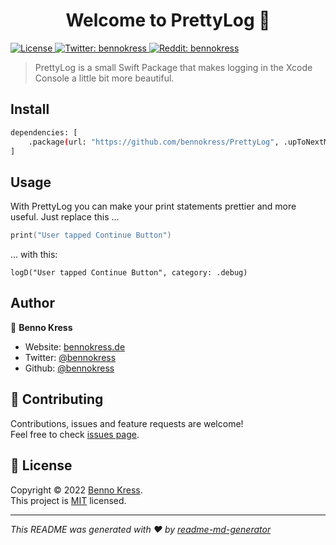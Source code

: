 <h1 align="center">Welcome to PrettyLog 👋</h1>
<p>
  <a href="https://github.com/bennokress/PrettyLog/blob/main/LICENSE" target="_blank">
    <img alt="License" src="https://img.shields.io/github/license/bennokress/PrettyLog?style=social" />
  </a>
  <a href="https://twitter.com/bennokress" target="_blank">
    <img alt="Twitter: bennokress" src="https://img.shields.io/twitter/follow/bennokress.svg?style=social" />
  </a>
  <a href="https://reddit.com/u/bennokress" target="_blank">
    <img alt="Reddit: bennokress" src="https://img.shields.io/reddit/user-karma/combined/bennokress?label=%2Fu%2Fbennokress&style=social" />
  </a>
</p>

> PrettyLog is a small Swift Package that makes logging in the Xcode Console a little bit more beautiful.

## Install

```sh
dependencies: [
    .package(url: "https://github.com/bennokress/PrettyLog", .upToNextMajor(from: "1.0.0"))
]
```

## Usage

With PrettyLog you can make your print statements prettier and more useful. Just replace this ...

```swift
print("User tapped Continue Button")
```

... with this:

```
logD("User tapped Continue Button", category: .debug)
```

## Author

👤 **Benno Kress**

-   Website: [bennokress.de](https://bennokress.de)
-   Twitter: [@bennokress](https://twitter.com/bennokress)
-   Github: [@bennokress](https://github.com/bennokress)

## 🤝 Contributing

Contributions, issues and feature requests are welcome!<br />Feel free to check [issues page](https://github.com/bennokress/PrettyLog/issues?q=is%3Aissue+is%3Aopen+sort%3Aupdated-desc).

## 📝 License

Copyright © 2022 [Benno Kress](https://github.com/bennokress).<br />
This project is [MIT](https://github.com/bennokress/PrettyLog/blob/main/LICENSE) licensed.

---

_This README was generated with ❤️ by [readme-md-generator](https://github.com/kefranabg/readme-md-generator)_
